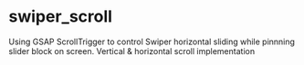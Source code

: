 # swiper_scroll

Using GSAP ScrollTrigger to control Swiper horizontal sliding while pinnning slider block on screen.
Vertical & horizontal scroll implementation
